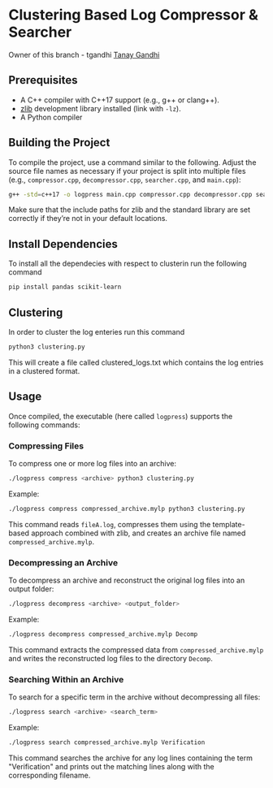 # Clustering Based Log Compressor & Searcher

Owner of this branch - tgandhi [Tanay Gandhi](https://github.com/tanay306)

## Prerequisites

- A C++ compiler with C++17 support (e.g., g++ or clang++).
- [zlib](https://zlib.net/) development library installed (link with `-lz`).
- A Python compiler

## Building the Project

To compile the project, use a command similar to the following. Adjust the source file names as necessary if your project is split into multiple files (e.g., `compressor.cpp`, `decompressor.cpp`, `searcher.cpp`, and `main.cpp`):

```bash
g++ -std=c++17 -o logpress main.cpp compressor.cpp decompressor.cpp searcher.cpp -lz
```
Make sure that the include paths for zlib and the standard library are set correctly if they’re not in your default locations.

## Install Dependencies

To install all the dependecies with respect to clusterin run the following command

```bash
pip install pandas scikit-learn
```

## Clustering

In order to cluster the log enteries run this command

```bash
python3 clustering.py
```
This will create a file called clustered_logs.txt which contains the log entries in a clustered format.

## Usage

Once compiled, the executable (here called `logpress`) supports the following commands:

### Compressing Files

To compress one or more log files into an archive:

```bash
./logpress compress <archive> python3 clustering.py
```

Example:

```bash
./logpress compress compressed_archive.mylp python3 clustering.py
```

This command reads `fileA.log`, compresses them using the template-based approach combined with zlib, and creates an archive file named `compressed_archive.mylp`.

### Decompressing an Archive

To decompress an archive and reconstruct the original log files into an output folder:

```bash
./logpress decompress <archive> <output_folder>
```

Example:

```bash
./logpress decompress compressed_archive.mylp Decomp
```

This command extracts the compressed data from `compressed_archive.mylp` and writes the reconstructed log files to the directory `Decomp`.

### Searching Within an Archive

To search for a specific term in the archive without decompressing all files:

```bash
./logpress search <archive> <search_term>
```

Example:

```bash
./logpress search compressed_archive.mylp Verification  
```

This command searches the archive for any log lines containing the term "Verification" and prints out the matching lines along with the corresponding filename.
